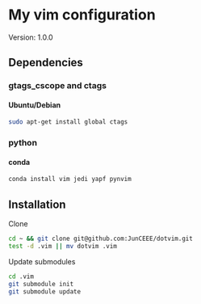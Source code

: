 # My vim configuration
Version: 1.0.0

## Dependencies
### gtags_cscope and ctags
#### Ubuntu/Debian
```bash
sudo apt-get install global ctags
```

### python
#### conda
```bash
conda install vim jedi yapf pynvim
```

## Installation
Clone

```bash
cd ~ && git clone git@github.com:JunCEEE/dotvim.git
test -d .vim || mv dotvim .vim
```

Update submodules
```bash
cd .vim
git submodule init
git submodule update
```
